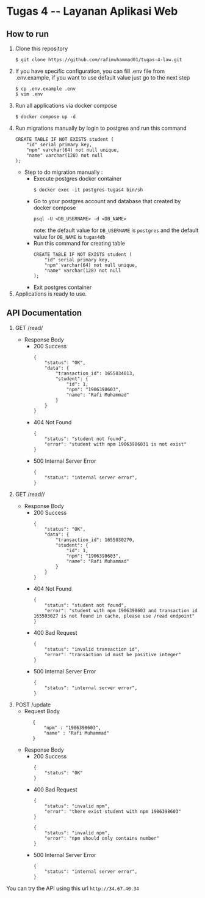 # Tugas 4 -- Layanan Aplikasi Web

## How to run
1. Clone this repository
    ```
    $ git clone https://github.com/rafimuhammad01/tugas-4-law.git
    ```
2. If you have specific configuration, you can fill .env file from .env.example, if you want to use default value just go to the next step 
    ```
    $ cp .env.example .env
    $ vim .env
    ```
3. Run all applications via docker compose
    ```
    $ docker compose up -d
    ```
4. Run migrations manually by login to postgres and run this command
    ```
    CREATE TABLE IF NOT EXISTS student (
        "id" serial primary key,
        "npm" varchar(64) not null unique,
        "name" varchar(128) not null
    );
    ``` 
    -  Step to do migration manually :
        -   Execute postgres docker container
            ```
            $ docker exec -it postgres-tugas4 bin/sh
            ```
        - Go to your postgres account and database that created by docker compose
            ```
            psql -U <DB_USERNAME> -d <DB_NAME>
            ```
            note: the default value for `DB_USERNAME` is `postgres` and the default value for `DB_NAME` is `tugas4db`
        - Run this command for creating table
            ```
            CREATE TABLE IF NOT EXISTS student (
                "id" serial primary key,
                "npm" varchar(64) not null unique,
                "name" varchar(128) not null
            );
            ```
        - Exit postgres container
5. Applications is ready to use.

## API Documentation
1. GET /read/<npm>
    - Response Body
        - 200 Success   
            ```
            {
                "status": "OK",
                "data": {
                    "transaction_id": 1655034013,
                    "student": {
                        "id": 1,
                        "npm": "1906398603",
                        "name": "Rafi Muhammad"
                    }
                }
            }
            ```
        - 404 Not Found
            ```
            {
                "status": "student not found",
                "error": "student with npm 19063986031 is not exist"
            }
            ```
        - 500 Internal Server Error
            ```
            {
                "status": "internal server error",
            }
            ```
2. GET /read/<npm>/<trxID>
    - Response Body
        - 200 Success
            ```
            {
                "status": "OK",
                "data": {
                    "transaction_id": 1655030270,
                    "student": {
                        "id": 1,
                        "npm": "1906398603",
                        "name": "Rafi Muhammad"
                    }
                }
            }
            ```
        - 404 Not Found
            ```
            {
                "status": "student not found",
                "error": "student with npm 1906398603 and transaction id 165503027 is not found in cache, please use /read endpoint"
            }
            ```
        - 400 Bad Request
            ```
            {
                "status": "invalid transaction id",
                "error": "transaction id must be positive integer"
            }
            ```
         - 500 Internal Server Error
            ```
            {
                "status": "internal server error",
            }
            ```
3. POST /update
    - Request Body
         ```
            {
                "npm" : "1906398603",
                "name" : "Rafi Muhammad"
            }
         ```
    - Response Body
        - 200 Success
            ```
            {
                "status": "OK"
            }
            ```
        - 400 Bad Request
            ```
            {
                "status": "invalid npm",
                "error": "there exist student with npm 1906398603"
            }
            ```
            ```
            {
                "status": "invalid npm",
                "error": "npm should only contains number"
            }
            ```
        - 500 Internal Server Error
            ```
            {
                "status": "internal server error",
            }
            ```
            
You can try the API using this url `http://34.67.40.34`